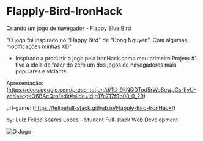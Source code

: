 # Flapply-Bird-IronHack
Criando um jogo de navegador - Flappy Blue Bird

"O jogo foi inspirado no "Flappy Bird" de "Dong Nguyen". Com algumas modificações minhas XD"

- Inspirado a produzir o jogo pela IronHack como meu primeiro Projeto #1 tive a ideia de fazer do zero um dos jogos de navegadores mais populares e viciante.

Apresentação: (https://docs.google.com/presentation/d/1Ll_9kNQDTod5rWe6ewpCsrfjvU-zdKascgeO6BAcQro/edit#slide=id.g17e717f9b00_0_29)

url-game: (https://felipefull-stack.github.io/Flapply-Bird-IronHack/)

by: Luiz Felipe Soares Lopes - Student Full-stack Web Development


![O Jogo](https://user-images.githubusercontent.com/106980470/199857413-c67d9797-6c96-4af1-9770-92b7fa24d30f.png)
